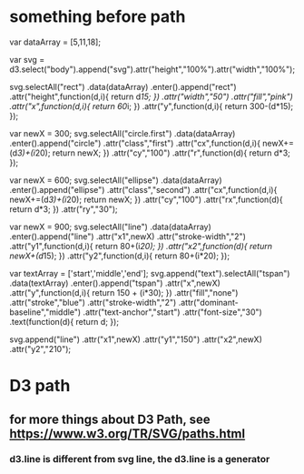 # something before path
var dataArray = [5,11,18];

var svg = d3.select("body").append("svg").attr("height","100%").attr("width","100%");

svg.selectAll("rect")
      .data(dataArray)
      .enter().append("rect")
                .attr("height",function(d,i){ return d*15; })
                .attr("width","50")
                .attr("fill","pink")
                .attr("x",function(d,i){ return 60*i; })
                .attr("y",function(d,i){ return 300-(d*15); });

var newX = 300;
svg.selectAll("circle.first")
      .data(dataArray)
      .enter().append("circle")
                .attr("class","first")
                .attr("cx",function(d,i){ newX+=(d*3)+(i*20); return newX; })
                .attr("cy","100")
                .attr("r",function(d){ return d*3; });

var newX = 600;
svg.selectAll("ellipse")
      .data(dataArray)
      .enter().append("ellipse")
                .attr("class","second")
                .attr("cx",function(d,i){ newX+=(d*3)+(i*20); return newX; })
                .attr("cy","100")
                .attr("rx",function(d){ return d*3; })
                .attr("ry","30");

var newX = 900;
svg.selectAll("line")
      .data(dataArray)
      .enter().append("line")
                .attr("x1",newX)
                .attr("stroke-width","2")
                .attr("y1",function(d,i){ return 80+(i*20); })
                .attr("x2",function(d){ return newX+(d*15); })
                .attr("y2",function(d,i){ return 80+(i*20); });

var textArray = ['start','middle','end'];
svg.append("text").selectAll("tspan")
    .data(textArray)
    .enter().append("tspan")
      .attr("x",newX)
      .attr("y",function(d,i){ return 150 + (i*30); })
      .attr("fill","none")
      .attr("stroke","blue")
      .attr("stroke-width","2")
      .attr("dominant-baseline","middle")
      .attr("text-anchor","start")
      .attr("font-size","30")
      .text(function(d){ return d; });

svg.append("line")
      .attr("x1",newX)
      .attr("y1","150")
      .attr("x2",newX)
      .attr("y2","210");

# D3 path 
## for more things about D3 Path, see https://www.w3.org/TR/SVG/paths.html
### d3.line is different from svg line, the d3.line is a generator 
